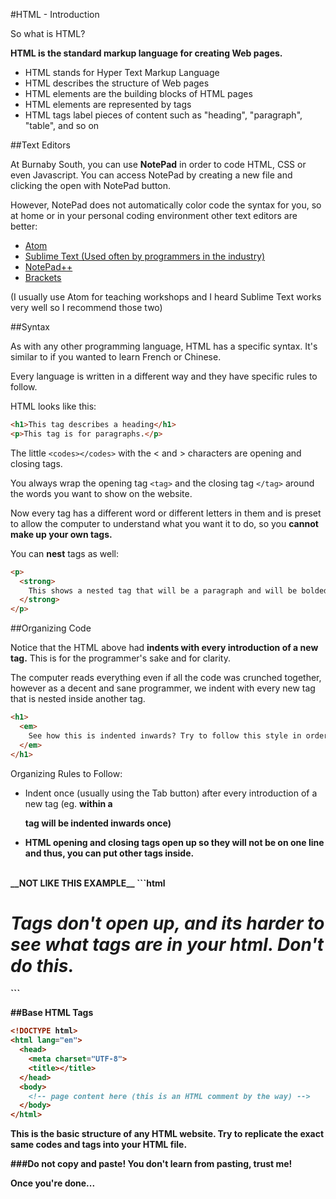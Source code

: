 #HTML - Introduction

So what is HTML?

__HTML is the standard markup language for creating Web pages.__

* HTML stands for Hyper Text Markup Language
* HTML describes the structure of Web pages
* HTML elements are the building blocks of HTML pages
* HTML elements are represented by tags
* HTML tags label pieces of content such as "heading", "paragraph", "table", and so on

##Text Editors

At Burnaby South, you can use __NotePad__ in order to code HTML, CSS or even Javascript. You can access NotePad by creating a new file and clicking the open with NotePad button.

However, NotePad does not automatically color code the syntax for you, so at home or in your personal coding environment other text editors are better:

* [Atom](https://atom.io/)
* [Sublime Text (Used often by programmers in the industry)](http://www.sublimetext.com/)
* [NotePad++](https://notepad-plus-plus.org/)
* [Brackets](http://brackets.io/)

(I usually use Atom for teaching workshops and I heard Sublime Text works very well so I recommend those two)

##Syntax

As with any other programming language, HTML has a specific syntax. It's similar to if you wanted to learn French or Chinese. 

Every language is written in a different way and they have specific rules to follow.

HTML looks like this:
```html
<h1>This tag describes a heading</h1>
<p>This tag is for paragraphs.</p>
```
The little ```<codes></codes>``` with the < and > characters are opening and closing tags. 

You always wrap the opening tag ```<tag>``` and the closing tag ```</tag>``` around the words you want to show on the website.

Now every tag has a different word or different letters in them and is preset to allow the computer to understand what you want it to do, so you __cannot make up your own tags.__

You can __nest__ tags as well:
```html
<p>
  <strong>
    This shows a nested tag that will be a paragraph and will be bolded.
  </strong>
</p>
```

##Organizing Code

Notice that the HTML above had __indents with every introduction of a new tag.__ This is for the programmer's sake and for clarity.

The computer reads everything even if all the code was crunched together, however as a decent and sane programmer, we indent with every new tag that is nested inside another tag.

```html
<h1>
  <em>
    See how this is indented inwards? Try to follow this style in order for maximum clarity in your code. Plus all the tags open up.
  </em>
</h1>
```

Organizing Rules to Follow:
* Indent once (usually using the Tab button) after every introduction of a new tag (eg. <strong> within a <p> tag will be indented inwards once)
* HTML opening and closing tags open up so they will not be on one line and thus, you can put other tags inside.

<br>
__NOT LIKE THIS EXAMPLE__
```html
<h1><em>Tags don't open up, and its harder to see what tags are in your html. Don't do this.</em></h1>
```

##Base HTML Tags
```html
<!DOCTYPE html>
<html lang="en">
  <head>
    <meta charset="UTF-8">
    <title></title>
  </head>
  <body>
    <!-- page content here (this is an HTML comment by the way) -->
  </body>
</html>
```

This is the basic structure of any HTML website. Try to replicate the exact same codes and tags into your HTML file. 

###Do __not__ copy and paste! You don't learn from pasting, trust me!

Once you're done...
[]()
